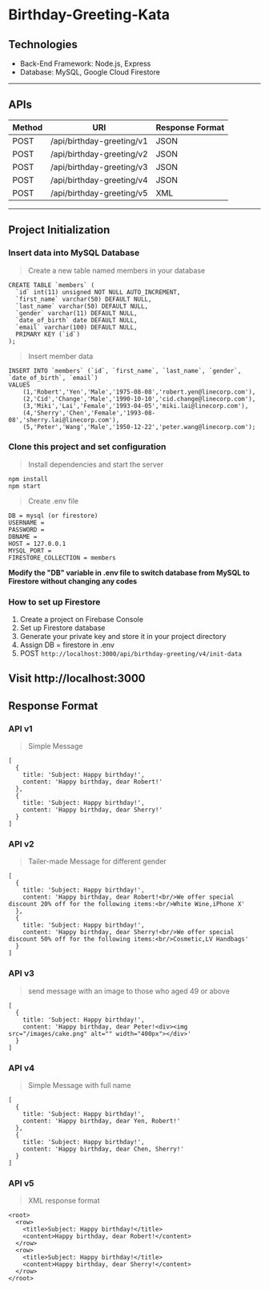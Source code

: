 # Birthday-Greeting-Kata

## Technologies
* Back-End Framework: Node.js, Express
* Database: MySQL, Google Cloud Firestore

---
## APIs
Method | URI  |  Response Format
------|-----|-----
POST | /api/birthday-greeting/v1  | JSON
POST | /api/birthday-greeting/v2  | JSON
POST | /api/birthday-greeting/v3  | JSON
POST | /api/birthday-greeting/v4  | JSON
POST | /api/birthday-greeting/v5  | XML

---
## Project Initialization 

### Insert data into MySQL Database
> Create a new table named members in your database
```
CREATE TABLE `members` (
  `id` int(11) unsigned NOT NULL AUTO_INCREMENT,
  `first_name` varchar(50) DEFAULT NULL,
  `last_name` varchar(50) DEFAULT NULL,
  `gender` varchar(11) DEFAULT NULL,
  `date_of_birth` date DEFAULT NULL,
  `email` varchar(100) DEFAULT NULL,
  PRIMARY KEY (`id`)
);
```
>Insert member data
```
INSERT INTO `members` (`id`, `first_name`, `last_name`, `gender`, `date_of_birth`, `email`)
VALUES
	(1,'Robert','Yen','Male','1975-08-08','robert.yen@linecorp.com'),
	(2,'Cid','Change','Male','1990-10-10','cid.change@linecorp.com'),
	(3,'Miki','Lai','Female','1993-04-05','miki.lai@linecorp.com'),
	(4,'Sherry','Chen','Female','1993-08-08','sherry.lai@linecorp.com'),
	(5,'Peter','Wang','Male','1950-12-22','peter.wang@linecorp.com');
```

### Clone this project and set configuration
> Install dependencies and start the server

```
npm install
npm start
```
> Create .env file
```
DB = mysql (or firestore)
USERNAME = 
PASSWORD = 
DBNAME = 
HOST = 127.0.0.1
MYSQL_PORT = 
FIRESTORE_COLLECTION = members
```
<b> Modify the "DB" variable in .env file to switch database from MySQL to Firestore without changing any codes</b>

### How to set up Firestore
1. Create a project on Firebase Console
2. Set up Firestore database
3. Generate your private key and store it in your project directory
4. Assign DB = firestore in .env
5. POST `http://localhost:3000/api/birthday-greeting/v4/init-data`

## Visit http://localhost:3000

## Response Format

### API v1
> Simple Message
```
[
  {
    title: 'Subject: Happy birthday!',
    content: 'Happy birthday, dear Robert!'
  },
  {
    title: 'Subject: Happy birthday!',
    content: 'Happy birthday, dear Sherry!'
  }
]
```

### API v2
> Tailer-made Message for different gender
```
[
  {
    title: 'Subject: Happy birthday!',
    content: 'Happy birthday, dear Robert!<br/>We offer special discount 20% off for the following items:<br/>White Wine,iPhone X'
  },
  {
    title: 'Subject: Happy birthday!',
    content: 'Happy birthday, dear Sherry!<br/>We offer special discount 50% off for the following items:<br/>Cosmetic,LV Handbags'
  }
]
```

### API v3
> send message with an image to those who aged 49 or above
```
[
  {
    title: 'Subject: Happy birthday!',
    content: 'Happy birthday, dear Peter!<div><img src="/images/cake.png" alt="" width="400px"></div>'
  }
]
```

### API v4
> Simple Message with full name
```
[
  {
    title: 'Subject: Happy birthday!',
    content: 'Happy birthday, dear Yen, Robert!'
  },
  {
    title: 'Subject: Happy birthday!',
    content: 'Happy birthday, dear Chen, Sherry!'
  }
]
```
### API v5
> XML response format
```
<root>
  <row>
    <title>Subject: Happy birthday!</title>
    <content>Happy birthday, dear Robert!</content>
  </row>
  <row>
    <title>Subject: Happy birthday!</title>
    <content>Happy birthday, dear Sherry!</content>
  </row>
</root>
```